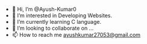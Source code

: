 - 👋 Hi, I’m @Ayush-Kumar0
- 👀 I’m interested in Developing Websites.
- 🌱 I’m currently learning C language.
- 💞️ I’m looking to collaborate on ...
- 📫 How to reach me ayushkumar27053@gmail.com

<!---
Ayush-Kumar0/Ayush-Kumar0 is a ✨ special ✨ repository because its `README.md` (this file) appears on your GitHub profile.
You can click the Preview link to take a look at your changes.
--->
